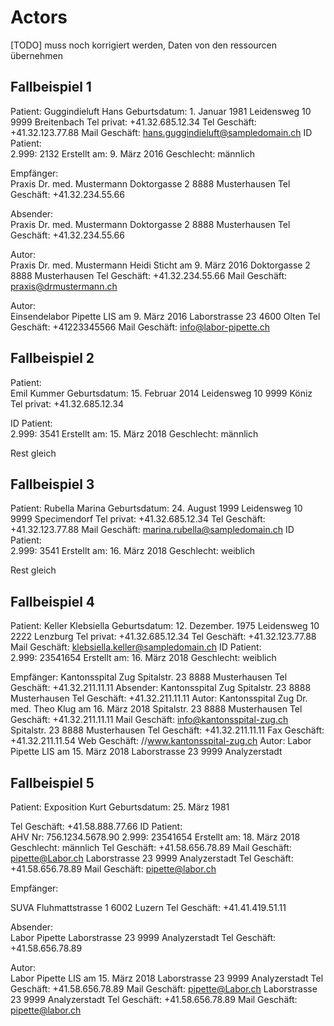 # Actors

[TODO] muss noch korrigiert werden, Daten von den ressourcen übernehmen

## Fallbeispiel 1

Patient:  Guggindieluft Hans  Geburtsdatum:  1. Januar 1981
Leidensweg 10
9999 Breitenbach
Tel privat: +41.32.685.12.34
Tel Geschäft: +41.32.123.77.88
Mail Geschäft: hans.guggindieluft@sampledomain.ch
ID Patient:  
2.999:  2132
Erstellt am:  9. März 2016  Geschlecht:  männlich

Empfänger:  
Praxis Dr. med. Mustermann
Doktorgasse 2
8888 Musterhausen
Tel Geschäft: +41.32.234.55.66

Absender:  
Praxis Dr. med. Mustermann
Doktorgasse 2
8888 Musterhausen
Tel Geschäft: +41.32.234.55.66

Autor:  
Praxis Dr. med. Mustermann
Heidi Sticht am 9. März 2016
Doktorgasse 2
8888 Musterhausen
Tel Geschäft: +41.32.234.55.66
Mail Geschäft: praxis@drmustermann.ch

Autor:  
Einsendelabor Pipette
LIS am 9. März 2016
Laborstrasse 23
4600 Olten
Tel Geschäft: +41223345566
Mail Geschäft: info@labor-pipette.ch

## Fallbeispiel 2

Patient:  
Emil Kummer
Geburtsdatum: 15. Februar 2014
Leidensweg 10
9999 Köniz
Tel privat: +41.32.685.12.34

ID Patient:  
2.999:  3541
Erstellt am:  15. März 2018  Geschlecht:  männlich

Rest gleich

## Fallbeispiel 3

Patient:  Rubella Marina  Geburtsdatum:  24. August 1999
Leidensweg 10
9999 Specimendorf
Tel privat: +41.32.685.12.34
Tel Geschäft: +41.32.123.77.88
Mail Geschäft: marina.rubella@sampledomain.ch
ID Patient:  
2.999:  3541
Erstellt am:  16. März 2018  Geschlecht:  weiblich

Rest gleich

## Fallbeispiel 4

Patient:
Keller Klebsiella
Geburtsdatum:  12. Dezember. 1975
Leidensweg 10
2222 Lenzburg
Tel privat: +41.32.685.12.34
Tel Geschäft: +41.32.123.77.88
Mail Geschäft: klebsiella.keller@sampledomain.ch
ID Patient:  
2.999:  23541654
Erstellt am:  16. März 2018  Geschlecht:  weiblich

Empfänger:  Kantonsspital Zug
Spitalstr. 23
8888 Musterhausen
Tel Geschäft: +41.32.211.11.11
Absender:  Kantonsspital Zug
Spitalstr. 23
8888 Musterhausen
Tel Geschäft: +41.32.211.11.11
Autor:  Kantonsspital Zug
Dr. med. Theo Klug am 16. März 2018
Spitalstr. 23
8888 Musterhausen
Tel Geschäft: +41.32.211.11.11
Mail Geschäft: info@kantonsspital-zug.ch
Spitalstr. 23
8888 Musterhausen
Tel Geschäft: +41.32.211.11.11
Fax Geschäft: +41.32.211.11.54
Web Geschäft: //www.kantonsspital-zug.ch
Autor:  Labor Pipette
LIS am 15. März 2018
Laborstrasse 23
9999 Analyzerstadt

## Fallbeispiel 5

Patient:  Exposition Kurt  Geburtsdatum:  25. März 1981

Tel Geschäft: +41.58.888.77.66
ID Patient:  
AHV Nr:  756.1234.5678.90
2.999:  23541654
Erstellt am:  18. März 2018  Geschlecht:  männlich
Tel Geschäft: +41.58.656.78.89
Mail Geschäft: pipette@Labor.ch
Laborstrasse 23
9999 Analyzerstadt
Tel Geschäft: +41.58.656.78.89
Mail Geschäft: pipette@labor.ch

Empfänger:  

SUVA
Fluhmattstrasse 1
6002 Luzern
Tel Geschäft: +41.41.419.51.11

Absender:  
Labor Pipette
Laborstrasse 23
9999 Analyzerstadt
Tel Geschäft: +41.58.656.78.89

Autor:  
Labor Pipette
LIS am 15. März 2018
Laborstrasse 23
9999 Analyzerstadt
Tel Geschäft: +41.58.656.78.89
Mail Geschäft: pipette@Labor.ch
Laborstrasse 23
9999 Analyzerstadt
Tel Geschäft: +41.58.656.78.89
Mail Geschäft: pipette@labor.ch
